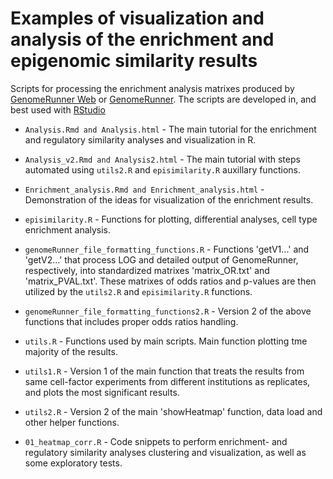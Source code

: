 Examples of visualization and analysis of the enrichment and epigenomic similarity results
========================================================

Scripts for processing the enrichment analysis matrixes produced by [GenomeRunner Web](http://www.genomerunner.org) or [GenomeRunner](http://sourceforge.net/projects/genomerunner/). The scripts are developed in, and best used with [RStudio](http://www.rstudio.com/)

* `Analysis.Rmd and Analysis.html` - The main tutorial for the enrichment and regulatory similarity analyses and visualization in R.

* `Analysis_v2.Rmd and Analysis2.html` - The main tutorial with steps automated using `utils2.R` and `episimilarity.R` auxillary functions.

* `Enrichment_analysis.Rmd and Enrichment_analysis.html` - Demonstration of the ideas for visualization of the enrichment results.

* `episimilarity.R` - Functions for plotting, differential analyses, cell type enrichment analysis.

* `genomeRunner_file_formatting_functions.R` - Functions 'getV1...' and 'getV2...' that process LOG and detailed output of GenomeRunner, respectively, into standardized matrixes 'matrix_OR.txt' and 'matrix_PVAL.txt'. These matrixes of odds ratios and p-values are then utilized by the `utils2.R` and `episimilarity.R` functions.

* `genomeRunner_file_formatting_functions2.R` - Version 2 of the above functions that includes proper odds ratios handling.

* `utils.R` - Functions used by main scripts. Main function plotting tme majority of the results.

* `utils1.R` - Version 1 of the main function that treats the results from same cell-factor experiments from different institutions as replicates, and plots the most significant results. 

* `utils2.R` - Version 2 of the main 'showHeatmap' function, data load and other helper functions.

* `01_heatmap_corr.R` - Code snippets to perform enrichment- and regulatory similarity analyses clustering and visualization, as well as some exploratory tests.

